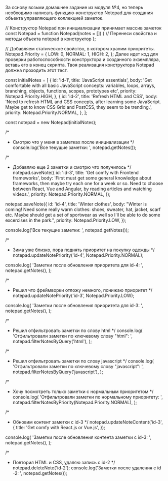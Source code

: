 За основу возьми домашнее задание из модуля №4, но теперь необходимо написать функцию-конструктор Notepad для создания объекта управляющего коллекцией заметок.

// Конструктор Notepad при инициализации принимает массив заметок
const Notepad = function Notepad(notes = []) {
  // Перенеси свойства и методы объекта notepad в конструктор
};

// Добавляем статическое свойство, в котором храним приоритеты.
Notepad.Priority = {
  LOW: 0,
  NORMAL: 1,
  HIGH: 2,
};
Далее идет код для проверки работоспособности конструктора и созданного экземпляра, вставь его в конец скрипта. Твоя реализация конструктора Notepad должна проходить этот тест.

const initialNotes = [
  {
    id: 'id-1',
    title: 'JavaScript essentials',
    body:
      'Get comfortable with all basic JavaScript concepts: variables, loops, arrays, branching, objects, functions, scopes, prototypes etc',
    priority: Notepad.Priority.HIGH,
  },
  {
    id: 'id-2',
    title: 'Refresh HTML and CSS',
    body:
      'Need to refresh HTML and CSS concepts, after learning some JavaScript. Maybe get to know CSS Grid and PostCSS, they seem to be trending.',
    priority: Notepad.Priority.NORMAL,
  },
];

const notepad = new Notepad(initialNotes);

/*
 * Смотрю что у меня в заметках после инициализации
 */
console.log('Все текущие заметки: ', notepad.getNotes());

/*
 * Добавляю еще 2 заметки и смотрю что получилось
 */
notepad.saveNote({
  id: 'id-3',
  title: 'Get comfy with Frontend frameworks',
  body:
    'First must get some general knowledge about frameworks, then maybe try each one for a week or so. Need to choose between React, Vue and Angular, by reading articles and watching videos.',
  priority: Notepad.Priority.NORMAL,
});

notepad.saveNote({
  id: 'id-4',
  title: 'Winter clothes',
  body:
    "Winter is coming! Need some really warm clothes: shoes, sweater, hat, jacket, scarf etc. Maybe should get a set of sportwear as well so I'll be able to do some excercises in the park.",
  priority: Notepad.Priority.LOW,
});

console.log('Все текущие заметки: ', notepad.getNotes());

/*
 * Зима уже близко, пора поднять приоритет на покупку одежды
 */
notepad.updateNotePriority('id-4', Notepad.Priority.NORMAL);

console.log(
  'Заметки после обновления приоритета для id-4: ',
  notepad.getNotes(),
);

/*
 * Решил что фреймворки отложу немного, понижаю приоритет
 */
notepad.updateNotePriority('id-3', Notepad.Priority.LOW);

console.log(
  'Заметки после обновления приоритета для id-3: ',
  notepad.getNotes(),
);

/*
 * Решил отфильтровать заметки по слову html
 */
console.log(
  'Отфильтровали заметки по ключевому слову "html": ',
  notepad.filterNotesByQuery('html'),
);

/*
 * Решил отфильтровать заметки по слову javascript
 */
console.log(
  'Отфильтровали заметки по ключевому слову "javascript": ',
  notepad.filterNotesByQuery('javascript'),
);

/*
 * Хочу посмотреть только заметки с нормальным приоритетом
 */
console.log(
  'Отфильтровали заметки по нормальному приоритету: ',
  notepad.filterNotesByPriority(Notepad.Priority.NORMAL),
);

/*
 * Обновим контент заметки с id-3
 */
notepad.updateNoteContent('id-3', {
  title: 'Get comfy with React.js or Vue.js',
});

console.log(
  'Заметки после обновления контента заметки с id-3: ',
  notepad.getNotes(),
);

/*
 * Повторил HTML и CSS, удаляю запись c id-2
 */
notepad.deleteNote('id-2');
console.log('Заметки после удаления с id -2: ', notepad.getNotes());